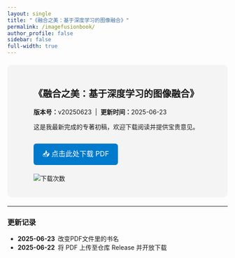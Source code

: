 ```yaml
---
layout: single
title: "《融合之美：基于深度学习的图像融合》"
permalink: /imagefusionbook/
author_profile: false
sidebar: false
full-width: true         
---
```


<!-- 页面级宽度覆盖（与 fil 页面同款） -->
<style>
.page,
.page__inner-wrap,
.page__content{
  max-width:100% !important;
  width:100% !important;
  padding:0 40px;
  box-sizing:border-box;
}
.page__title{ text-align:left !important; }
</style>

<!-- 灰色信息框自身样式 -->
<style>
.book-section{
  margin:20px auto;
  width:100%;             /* 占满父容器 */
  padding:20px 60px;      /* 四周内边距（左右60px可再调） */
  background:#f4f4f4;
  border-radius:10px;
  box-sizing:border-box;
}
.download-button{
  display:inline-block;
  background:#007acc;
  color:#fff;
  padding:10px 20px;
  border-radius:6px;
  text-decoration:none;
  font-size:16px;
  margin-top:15px;
}
.download-button:hover{ background:#005fa3; }
</style>

<div class="book-section">
  <h2>《融合之美：基于深度学习的图像融合》</h2>
  <p><strong>版本号：</strong>v20250623 &nbsp;|&nbsp; <strong>更新时间：</strong>2025-06-23</p>

  <p>这是我最新完成的专著初稿，欢迎下载阅读并提供宝贵意见。</p>

  <!-- 下载按钮：指向 Release 的 PDF 直链 -->
  <a class="download-button"
     href="https://github.com/xingchenzhang/xingchenzhang.github.io/releases/latest/download/ImageFusionBook.pdf">
     📥 点击此处下载 PDF
  </a>

  <!-- GitHub Release 实时下载次数徽章 -->
  <p style="margin-top:20px;">
    <img src="https://img.shields.io/github/downloads/xingchenzhang/xingchenzhang.github.io/total?label=downloads&color=4caf50"
      alt="下载次数">
  </p>
</div>

---

### 更新记录
* **2025-06-23** 改变PDF文件里的书名
* **2025-06-22** 将 PDF 上传至仓库 Release 并开放下载
